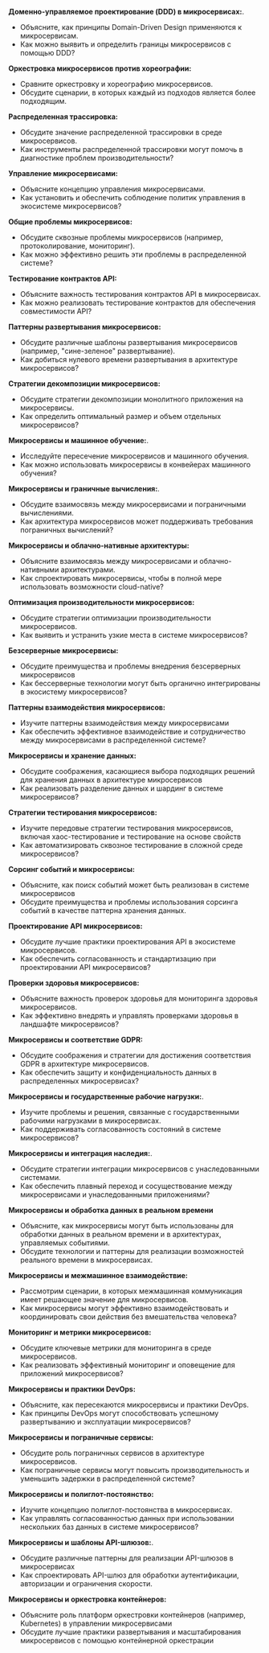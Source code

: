 **Доменно-управляемое проектирование (DDD) в микросервисах:**.
- Объясните, как принципы Domain-Driven Design применяются к микросервисам.
- Как можно выявить и определить границы микросервисов с помощью DDD?


**Оркестровка микросервисов против хореографии:**
- Сравните оркестровку и хореографию микросервисов.
- Обсудите сценарии, в которых каждый из подходов является более подходящим.


**Распределенная трассировка:**
- Обсудите значение распределенной трассировки в среде микросервисов.
- Как инструменты распределенной трассировки могут помочь в диагностике проблем производительности?


**Управление микросервисами:**
- Объясните концепцию управления микросервисами.
- Как установить и обеспечить соблюдение политик управления в экосистеме микросервисов?


**Общие проблемы микросервисов:**
- Обсудите сквозные проблемы микросервисов (например, протоколирование, мониторинг).
- Как можно эффективно решить эти проблемы в распределенной системе?


**Тестирование контрактов API:**
- Объясните важность тестирования контрактов API в микросервисах.
- Как можно реализовать тестирование контрактов для обеспечения совместимости API?


**Паттерны развертывания микросервисов:**
- Обсудите различные шаблоны развертывания микросервисов (например, "сине-зеленое" развертывание).
- Как добиться нулевого времени развертывания в архитектуре микросервисов?


**Стратегии декомпозиции микросервисов:**
- Обсудите стратегии декомпозиции монолитного приложения на микросервисы.
- Как определить оптимальный размер и объем отдельных микросервисов?


**Микросервисы и машинное обучение:**.
- Исследуйте пересечение микросервисов и машинного обучения.
- Как можно использовать микросервисы в конвейерах машинного обучения?


**Микросервисы и граничные вычисления:**.
- Обсудите взаимосвязь между микросервисами и пограничными вычислениями.
- Как архитектура микросервисов может поддерживать требования пограничных вычислений?


**Микросервисы и облачно-нативные архитектуры:**
- Объясните взаимосвязь между микросервисами и облачно-нативными архитектурами.
- Как спроектировать микросервисы, чтобы в полной мере использовать возможности cloud-native?


**Оптимизация производительности микросервисов:**
- Обсудите стратегии оптимизации производительности микросервисов.
- Как выявить и устранить узкие места в системе микросервисов?


**Безсерверные микросервисы:**
- Обсудите преимущества и проблемы внедрения безсерверных микросервисов
- Как бессерверные технологии могут быть органично интегрированы в экосистему микросервисов?


**Паттерны взаимодействия микросервисов:**
- Изучите паттерны взаимодействия между микросервисами
- Как обеспечить эффективное взаимодействие и сотрудничество между микросервисами в распределенной системе?


**Микросервисы и хранение данных:**
- Обсудите соображения, касающиеся выбора подходящих решений для хранения данных в архитектуре микросервисов
- Как реализовать разделение данных и шардинг в системе микросервисов?


**Стратегии тестирования микросервисов:**
- Изучите передовые стратегии тестирования микросервисов, включая хаос-тестирование и тестирование на основе свойств
- Как автоматизировать сквозное тестирование в сложной среде микросервисов?


**Сорсинг событий и микросервисы:**
- Объясните, как поиск событий может быть реализован в системе микросервисов
- Обсудите преимущества и проблемы использования сорсинга событий в качестве паттерна хранения данных.


**Проектирование API микросервисов:**
- Обсудите лучшие практики проектирования API в экосистеме микросервисов.
- Как обеспечить согласованность и стандартизацию при проектировании API микросервисов?


**Проверки здоровья микросервисов:**
- Объясните важность проверок здоровья для мониторинга здоровья микросервисов.
- Как эффективно внедрять и управлять проверками здоровья в ландшафте микросервисов?


**Микросервисы и соответствие GDPR:**
- Обсудите соображения и стратегии для достижения соответствия GDPR в архитектуре микросервисов.
- Как обеспечить защиту и конфиденциальность данных в распределенных микросервисах?


**Микросервисы и государственные рабочие нагрузки:**.
- Изучите проблемы и решения, связанные с государственными рабочими нагрузками в микросервисах.
- Как поддерживать согласованность состояний в системе микросервисов?


**Микросервисы и интеграция наследия:**.
- Обсудите стратегии интеграции микросервисов с унаследованными системами.
- Как обеспечить плавный переход и сосуществование между микросервисами и унаследованными приложениями?


**Микросервисы и обработка данных в реальном времени**
- Объясните, как микросервисы могут быть использованы для обработки данных в реальном времени и в архитектурах, управляемых событиями.
- Обсудите технологии и паттерны для реализации возможностей реального времени в микросервисах.

**Микросервисы и межмашинное взаимодействие:**
- Рассмотрим сценарии, в которых межмашинная коммуникация имеет решающее значение для микросервисов.
- Как микросервисы могут эффективно взаимодействовать и координировать свои действия без вмешательства человека?

**Мониторинг и метрики микросервисов:**
- Обсудите ключевые метрики для мониторинга в среде микросервисов.
- Как реализовать эффективный мониторинг и оповещение для приложений микросервисов?

**Микросервисы и практики DevOps:**
- Объясните, как пересекаются микросервисы и практики DevOps.
- Как принципы DevOps могут способствовать успешному развертыванию и эксплуатации микросервисов?

**Микросервисы и пограничные сервисы:**
- Обсудите роль пограничных сервисов в архитектуре микросервисов.
- Как пограничные сервисы могут повысить производительность и уменьшить задержки в распределенной системе?

**Микросервисы и полиглот-постоянство:**
- Изучите концепцию полиглот-постоянства в микросервисах.
- Как управлять согласованностью данных при использовании нескольких баз данных в системе микросервисов?

**Микросервисы и шаблоны API-шлюзов:**.
- Обсудите различные паттерны для реализации API-шлюзов в микросервисах
- Как спроектировать API-шлюз для обработки аутентификации, авторизации и ограничения скорости.

**Микросервисы и оркестровка контейнеров:**
- Объясните роль платформ оркестровки контейнеров (например, Kubernetes) в управлении микросервисами
- Обсудите лучшие практики развертывания и масштабирования микросервисов с помощью контейнерной оркестрации